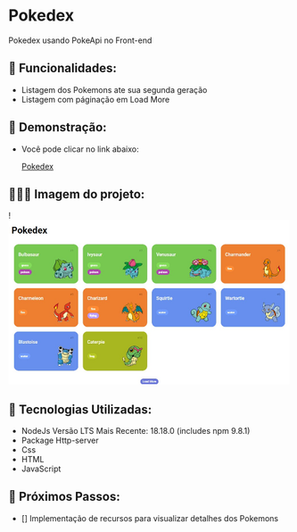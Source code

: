 # Pokedex

Pokedex usando PokeApi no Front-end

## 📱 Funcionalidades: 
- Listagem dos Pokemons ate sua segunda geração
- Listagem com páginação em Load More 

## 🤳 Demonstração:
- Você pode clicar no link abaixo:

  [Pokedex](https://jennimachado.surge.sh)

## 👩🏻‍💻 Imagem do projeto:


!![Imagem](img.readme/pokedex.jpeg)


## 🤖 Tecnologias Utilizadas:

- NodeJs Versão LTS Mais Recente: 18.18.0 (includes npm 9.8.1)
- Package Http-server
- Css
- HTML
- JavaScript

## 👣 Próximos Passos:
- [] Implementação de recursos para visualizar detalhes dos Pokemons

